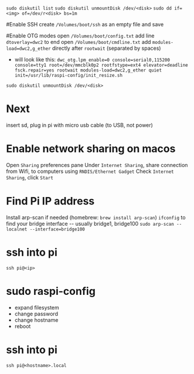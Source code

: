 `sudo diskutil list`
`sudo diskutil unmountDisk /dev/<disk>`
`sudo dd if=<img> of=/dev/r<disk> bs=1m`

#Enable SSH
create `/Volumes/boot/ssh` as an empty file and save

#Enable OTG modes
open `/Volumes/boot/config.txt` add line `dtoverlay=dwc2` to end
open `/Volumes/boot/cmdline.txt` add `modules-load=dwc2,g_ether` directly after `rootwait` (separated by spaces)
 - will look like this: `dwc_otg.lpm_enable=0 console=serial0,115200 console=tty1 root=/dev/mmcblk0p2 rootfstype=ext4 elevator=deadline fsck.repair=yes rootwait modules-load=dwc2,g_ether quiet init=/usr/lib/raspi-config/init_resize.sh`

`sudo diskutil unmountDisk /dev/<disk>`

# Next
insert sd, plug in pi with micro usb cable (to USB, not power)

# Enable network sharing on macos
Open `Sharing` preferences pane
Under `Internet Sharing`, share connection from Wifi, to computers using `RNDIS/Ethernet Gadget`
Check `Internet Sharing`, click `Start`

# Find Pi IP address
Install arp-scan if needed (homebrew: `brew install arp-scan`)
`ifconfig` to find your bridge interface -- usually bridge1, bridge100
`sudo arp-scan --localnet --interface=bridge100`

# ssh into pi
`ssh pi@<ip>`

# sudo raspi-config
- expand filesystem
- change password
- change hostname
- reboot

# ssh into pi
`ssh pi@<hostname>.local`

